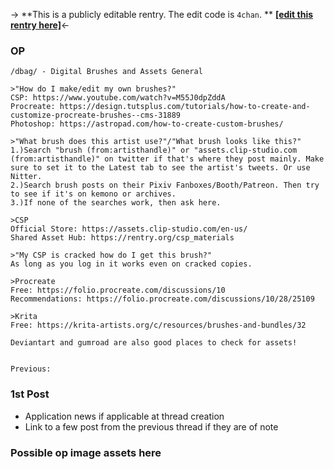 -> **This is a publicly editable rentry. The edit code is `4chan`. **
[**[edit this rentry here]**](https://rentry.org/gq3wh/edit)<-
### OP
`/dbag/ - Digital Brushes and Assets General`
```
>"How do I make/edit my own brushes?"
CSP: https://www.youtube.com/watch?v=M55J0dpZddA
Procreate: https://design.tutsplus.com/tutorials/how-to-create-and-customize-procreate-brushes--cms-31889
Photoshop: https://astropad.com/how-to-create-custom-brushes/

>"What brush does this artist use?"/"What brush looks like this?"
1.)Search "brush (from:artisthandle)" or "assets.clip-studio.com (from:artisthandle)" on twitter if that's where they post mainly. Make sure to set it to the Latest tab to see the artist's tweets. Or use Nitter.
2.)Search brush posts on their Pixiv Fanboxes/Booth/Patreon. Then try to see if it's on kemono or archives.
3.)If none of the searches work, then ask here.

>CSP 
Official Store: https://assets.clip-studio.com/en-us/
Shared Asset Hub: https://rentry.org/csp_materials

>"My CSP is cracked how do I get this brush?"
As long as you log in it works even on cracked copies.

>Procreate
Free: https://folio.procreate.com/discussions/10
Recommendations: https://folio.procreate.com/discussions/10/28/25109 

>Krita
Free: https://krita-artists.org/c/resources/brushes-and-bundles/32

Deviantart and gumroad are also good places to check for assets!


Previous: 
```

### 1st Post
- Application news if applicable at thread creation
- Link to a few post from the previous thread if they are of note


### Possible op image assets here
